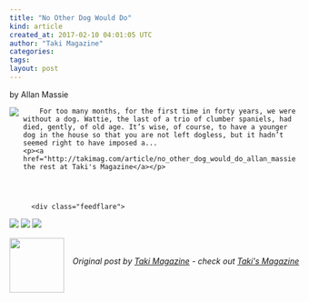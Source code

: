 ```yaml
---
title: "No Other Dog Would Do"
kind: article
created_at: 2017-02-10 04:01:05 UTC
author: "Taki Magazine"
categories: 
tags: 
layout: post
---
```

by Allan Massie<br>
	  

<img src="http://takimag.com/images/uploads/bigstock-Clumber-Spaniel-3118032.jpg" style="float:left;margin-right:8px;">
	






	
		For too many months, for the first time in forty years, we were without a dog. Wattie, the last of a trio of clumber spaniels, had died, gently, of old age. It’s wise, of course, to have a younger dog in the house so that you are not left dogless, but it hadn’t seemed right to have imposed a...
	<p><a href="http://takimag.com/article/no_other_dog_would_do_allan_massie">Read the rest at Taki's Magazine</a></p>
						
	  
	  
	  
	  <div class="feedflare">
<a href="http://feeds.feedburner.com/~ff/takimag?a=QDIGqmASShI:DF0s4g1bfws:yIl2AUoC8zA"><img src="http://feeds.feedburner.com/~ff/takimag?d=yIl2AUoC8zA" border="0"></a> <a href="http://feeds.feedburner.com/~ff/takimag?a=QDIGqmASShI:DF0s4g1bfws:qj6IDK7rITs"><img src="http://feeds.feedburner.com/~ff/takimag?d=qj6IDK7rITs" border="0"></a> <a href="http://feeds.feedburner.com/~ff/takimag?a=QDIGqmASShI:DF0s4g1bfws:gIN9vFwOqvQ"><img src="http://feeds.feedburner.com/~ff/takimag?i=QDIGqmASShI:DF0s4g1bfws:gIN9vFwOqvQ" border="0"></a>
</div><img src="http://feeds.feedburner.com/~r/takimag/~4/QDIGqmASShI" height="1" width="1" alt=""><div class="author">
  <img src="http://takimag.com/images/global/taki_tm_v2.png" style="width: 96px; height: 96;">
  <span style="position: absolute; padding: 32px 15px;">
    <i>Original post by <a href="http://twitter.com/takimag">Taki Magazine</a> - check out <a href="http://takimag.com/article/">Taki&#39;s Magazine</a></i>
  </span>
</div>
